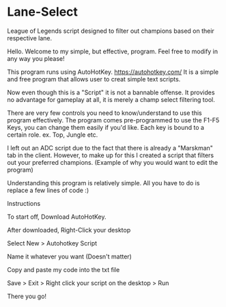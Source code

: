 # Lane-Select
League of Legends script designed to filter out champions based on their respective lane.

Hello. Welcome to my simple, but effective, program. Feel free to modify in any way you please!

This program runs using AutoHotKey. https://autohotkey.com/ 
It is a simple and free program that allows user to creat simple text scripts.

Now even though this is a "Script" it is not a bannable offense.
It provides no advantage for gameplay at all, it is merely a champ select filtering tool.

There are very few controls you need to know/understand to use this program effectively.
The program comes pre-programmed to use the F1-F5 Keys, you can change them easily if you'd like.
Each key is bound to a certain role. ex. Top, Jungle etc.

I left out an ADC script due to the fact that there is already a "Marskman" tab in the client.
However, to make up for this I created a script that filters out your preferred champions. 
(Example of why you would want to edit the program)

Understanding this program is relatively simple. All you have to do is replace a few lines of code :)


Instructions

To start off, Download AutoHotKey.

After downloaded, Right-Click your desktop

Select New > Autohotkey Script

Name it whatever you want (Doesn't matter)

Copy and paste my code into the txt file

Save > Exit > Right click your script on the desktop > Run

There you go!
